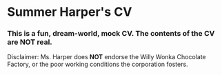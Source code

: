# Summer Harper's CV
### This is a fun, dream-world, mock CV. The contents of the CV are NOT real. 

Disclaimer: Ms. Harper does **NOT** endorse the Willy Wonka Chocolate Factory, or the poor working conditions the corporation fosters. 
